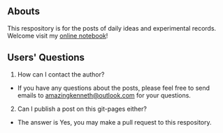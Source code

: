## Abouts
This respository is for the posts of daily ideas and experimental records. Welcome visit my [online notebook](https://amazingkenneth.github.io)!

## Users' Questions
1. How can I contact the author?
- If you have any questions about the posts, please feel free to send emails to amazingkenneth@outlook.com for your questions.

2. Can I publish a post on this git-pages either?
- The answer is Yes, you may make a pull request to this respository.
